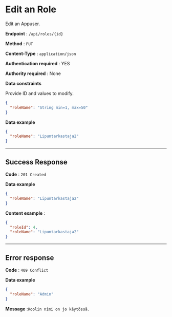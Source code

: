 # Edit an Role

Edit an Appuser.

**Endpoint** : `/api/roles/{id}`

**Method** : `PUT`

**Content-Type** : `application/json`

**Authentication required** : YES

**Authority required** : None

**Data constraints**

Provide ID and values to modify.

```json
{
  "roleName": "String min=1, max=50"
}
```

**Data example**

```json
{
  "roleName": "Lipuntarkastaja2"
}
```

---

## Success Response

**Code** : `201 Created`

**Data example**

```json
{
  "roleName": "Lipuntarkastaja2"
}
```

**Content example** :

```json
{
  "roleId": 4,
  "roleName": "Lipuntarkastaja2"
}
```

---

## Error response

**Code** : `409 Conflict`

**Data example**

```json
{
  "roleName": "Admin"
}
```

**Message** :`Roolin nimi on jo käytössä.`
